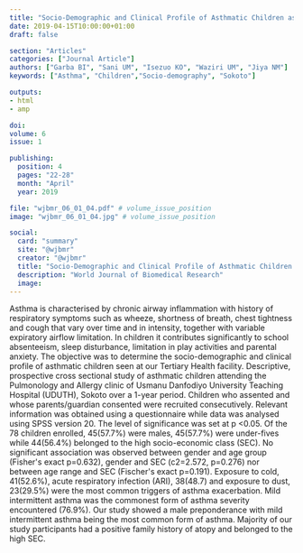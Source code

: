 ```yaml
---
title: "Socio-Demographic and Clinical Profile of Asthmatic Children as Seen in a Tertiary Health Facility in Sokoto Metropolis Nigeria"
date: 2019-04-15T10:00:00+01:00
draft: false

section: "Articles"
categories: ["Journal Article"]
authors: ["Garba BI", "Sani UM", "Isezuo KO", "Waziri UM", "Jiya NM"]
keywords: ["Asthma", "Children","Socio-demography", "Sokoto"]

outputs: 
- html
- amp

doi:
volume: 6
issue: 1

publishing:
  position: 4
  pages: "22-28"
  month: "April"
  year: 2019

file: "wjbmr_06_01_04.pdf" # volume_issue_position
image: "wjbmr_06_01_04.jpg" # volume_issue_position

social:
  card: "summary"
  site: "@wjbmr"
  creator: "@wjbmr"
  title: "Socio-Demographic and Clinical Profile of Asthmatic Children as Seen in a Tertiary Health Facility in Sokoto Metropolis Nigeria"
  description: "World Journal of Biomedical Research"
  image:
---
```

Asthma is characterised by chronic airway inflammation with history of respiratory symptoms such as wheeze,
shortness of breath, chest tightness and cough that vary over time and in intensity, together with variable
expiratory airflow limitation. In children it contributes significantly to school absenteeism, sleep disturbance,
limitation in play activities and parental anxiety. The objective was to determine the socio-demographic and
clinical profile of asthmatic children seen at our Tertiary Health facility. Descriptive, prospective cross
sectional study of asthmatic children attending the Pulmonology and Allergy clinic of Usmanu Danfodiyo
University Teaching Hospital (UDUTH), Sokoto over a 1-year period. Children who assented and whose
parents/guardian consented were recruited consecutively. Relevant information was obtained using a
questionnaire while data was analysed using SPSS version 20. The level of significance was set at p <0.05. Of
the 78 children enrolled, 45(57.7%) were males, 45(57.7%) were under-fives while 44(56.4%) belonged to the
high socio-economic class (SEC). No significant association was observed between gender and age group
(Fisher's exact p=0.632), gender and SEC (c2=2.572, p=0.276) nor between age range and SEC (Fischer's
exact p=0.191). Exposure to cold, 41(52.6%), acute respiratory infection (ARI), 38(48.7) and exposure to dust,
23(29.5%) were the most common triggers of asthma exacerbation. Mild intermittent asthma was the
commonest form of asthma severity encountered (76.9%). Our study showed a male preponderance with mild
intermittent asthma being the most common form of asthma. Majority of our study participants had a positive
family history of atopy and belonged to the high SEC.
